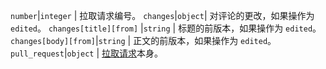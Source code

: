 `number`|`integer` | 拉取请求编号。 `changes`|`object`| 对评论的更改，如果操作为 `edited`。 `changes[title][from]` |`string` | 标题的前版本，如果操作为 `edited`。 `changes[body][from]`|`string` | 正文的前版本，如果操作为 `edited`。 `pull_request`|`object` | [拉取请求](/v3/pulls)本身。
